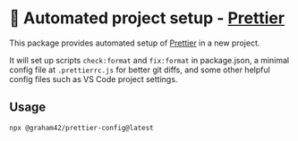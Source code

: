 # :art: Automated project setup - [Prettier][]

This package provides automated setup of [Prettier][] in a new project.

It will set up scripts `check:format` and `fix:format` in package.json, a
minimal config file at `.prettierrc.js` for better git diffs, and some other
helpful config files such as VS Code project settings.

[prettier]: https://prettier.io/

## Usage

```sh
npx @graham42/prettier-config@latest
```
